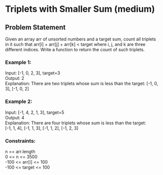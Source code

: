 # Triplets with Smaller Sum (medium)
## Problem Statement
Given an array arr of unsorted numbers and a target sum, count all triplets in it such that arr[i] + arr[j] + arr[k] < target where i, j, and k are three different indices. Write a function to return the count of such triplets.

### Example 1:
Input: [-1, 0, 2, 3], target=3 <br>
Output: 2 <br>
Explanation: There are two triplets whose sum is less than the target: [-1, 0, 3], [-1, 0, 2] <br>

### Example 2:
Input: [-1, 4, 2, 1, 3], target=5  <br>
Output: 4 <br>
Explanation: There are four triplets whose sum is less than the target:  
[-1, 1, 4], [-1, 1, 3], [-1, 1, 2], [-1, 2, 3]

### Constraints:
n == arr.length <br>
0 <= n <= 3500 <br>
-100 <= arr[i] <= 100 <br>
-100 <= target <= 100